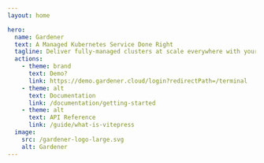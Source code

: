 ```yaml
---
layout: home

hero:
  name: Gardener
  text: A Managed Kubernetes Service Done Right
  tagline: Deliver fully-managed clusters at scale everywhere with your own Gardener installation
  actions:
    - theme: brand
      text: Demo?
      link: https://demo.gardener.cloud/login?redirectPath=/terminal
    - theme: alt
      text: Documentation
      link: /documentation/getting-started
    - theme: alt
      text: API Reference
      link: /guide/what-is-vitepress
  image:
    src: /gardener-logo-large.svg
    alt: Gardener
---
```


<LandingPage />

<script setup>
import { VPTeamMembers } from 'vitepress/theme'

const members = [
  { avatar: '/lp/platforms/aws.svg', name: 'Amazon Web Services', },
  { avatar: '/lp/platforms/microsoft-azure.svg', name: 'Microsoft Azure', },
  { avatar: '/lp/platforms/google-cloud-platform.svg', name: 'Google Cloud Platform', },
  { avatar: '/lp/platforms/metalstack.svg', name: 'Metal-Stack', },
  { avatar: '/lp/platforms/openstack.svg', name: 'OpenStack', },
  { avatar: '/lp/platforms/equinix-metal.svg', name: 'Equinix Metal', },
  { avatar: '/lp/platforms/sap.svg', name: 'SAP Data Center', },
  { avatar: '/lp/platforms/iron_core.svg', name: 'Iron Core', },
]
</script>

